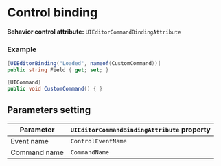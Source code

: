 # Control binding

**Behavior control attribute:**  `UIEditorCommandBindingAttribute`

### Example

```csharp
[UIEditorBinding("Loaded", nameof(CustomCommand))]
public string Field { get; set; }

[UICommand]
public void CustomCommand() { }
```

## Parameters setting

| Parameter | `UIEditorCommandBindingAttribute` property | 
| -----------|:------------- 
| Event name | `ControlEventName` |
| Command name | `CommandName` |